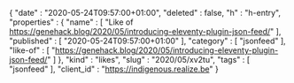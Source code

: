 {
  "date" : "2020-05-24T09:57:00+01:00",
  "deleted" : false,
  "h" : "h-entry",
  "properties" : {
    "name" : [ "Like of https://genehack.blog/2020/05/introducing-eleventy-plugin-json-feed/" ],
    "published" : [ "2020-05-24T09:57:00+01:00" ],
    "category" : [ "jsonfeed" ],
    "like-of" : [ "https://genehack.blog/2020/05/introducing-eleventy-plugin-json-feed/" ]
  },
  "kind" : "likes",
  "slug" : "2020/05/xv2tu",
  "tags" : [ "jsonfeed" ],
  "client_id" : "https://indigenous.realize.be"
}
